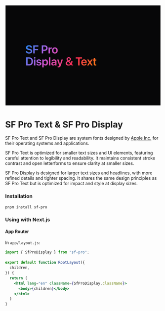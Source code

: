 ![](assets/hero.png)

# SF Pro Text & SF Pro Display

SF Pro Text and SF Pro Display are system fonts designed by [Apple Inc.](https://apple.com) for their operating systems and applications.

SF Pro Text is optimized for smaller text sizes and UI elements, featuring careful attention to legibility and readability. It maintains consistent stroke contrast and open letterforms to ensure clarity at smaller sizes.

SF Pro Display is designed for larger text sizes and headlines, with more refined details and tighter spacing. It shares the same design principles as SF Pro Text but is optimized for impact and style at display sizes.

### Installation

```sh
pnpm install sf-pro
```

### Using with Next.js

#### App Router

In `app/layout.js`:

```jsx
import { SfProDisplay } from "sf-pro";

export default function RootLayout({
  children,
}) {
  return (
    <html lang="en" className={SfProDisplay.className}>
      <body>{children}</body>
    </html>
  )
}
```